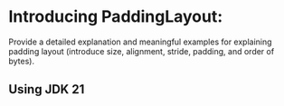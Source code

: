 # Introducing PaddingLayout:

Provide a detailed explanation and meaningful examples for explaining padding layout (introduce size, alignment, stride,
padding, and order of bytes).

## Using JDK 21
